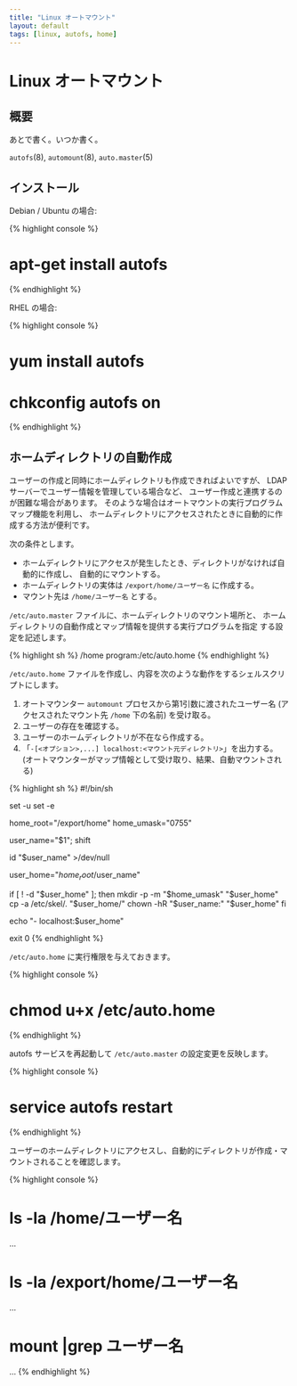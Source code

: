 ```yaml
---
title: "Linux オートマウント"
layout: default
tags: [linux, autofs, home]
---
```

Linux オートマウント
======================================================================

概要
----------------------------------------------------------------------

あとで書く。いつか書く。

`autofs`(8), `automount`(8), `auto.master`(5)

インストール
----------------------------------------------------------------------

Debian / Ubuntu の場合:

{% highlight console %}
# apt-get install autofs
{% endhighlight %}

RHEL の場合:

{% highlight console %}
# yum install autofs
# chkconfig autofs on
{% endhighlight %}

ホームディレクトリの自動作成
----------------------------------------------------------------------

ユーザーの作成と同時にホームディレクトリも作成できればよいですが、
LDAP サーバーでユーザー情報を管理している場合など、
ユーザー作成と連携するのが困難な場合があります。
そのような場合はオートマウントの実行プログラムマップ機能を利用し、
ホームディレクトリにアクセスされたときに自動的に作成する方法が便利です。

次の条件とします。

  * ホームディレクトリにアクセスが発生したとき、ディレクトリがなければ自動的に作成し、
    自動的にマウントする。
  * ホームディレクトリの実体は `/export/home/ユーザー名` に作成する。
  * マウント先は `/home/ユーザー名` とする。

`/etc/auto.master` ファイルに、ホームディレクトリのマウント場所と、
ホームディレクトリの自動作成とマップ情報を提供する実行プログラムを指定
する設定を記述します。

{% highlight sh %}
/home   program:/etc/auto.home
{% endhighlight %}

`/etc/auto.home` ファイルを作成し、内容を次のような動作をするシェルスクリプトにします。

  1. オートマウンター `automount` プロセスから第1引数に渡されたユーザー名
     (アクセスされたマウント先 `/home` 下の名前) を受け取る。
  2. ユーザーの存在を確認する。
  3. ユーザーのホームディレクトリが不在なら作成する。
  4. 「`-[<オプション>,...] localhost:<マウント元ディレクトリ>`」を出力する。
     (オートマウンターがマップ情報として受け取り、結果、自動マウントされる)

{% highlight sh %}
#!/bin/sh

set -u
set -e

home_root="/export/home"
home_umask="0755"

user_name="$1"; shift

id "$user_name" >/dev/null

user_home="$home_root/$user_name"

if [ ! -d "$user_home" ]; then
  mkdir -p -m "$home_umask" "$user_home"
  cp -a /etc/skel/. "$user_home/"
  chown -hR "$user_name:" "$user_home"
fi

echo "- localhost:$user_home"

exit 0
{% endhighlight %}

`/etc/auto.home` に実行権限を与えておきます。

{% highlight console %}
# chmod u+x /etc/auto.home
{% endhighlight %}

autofs サービスを再起動して `/etc/auto.master` の設定変更を反映します。

{% highlight console %}
# service autofs restart
{% endhighlight %}

ユーザーのホームディレクトリにアクセスし、自動的にディレクトリが作成・マウントされることを確認します。

{% highlight console %}
# ls -la /home/ユーザー名
...
# ls -la /export/home/ユーザー名
...
# mount |grep ユーザー名
...
{% endhighlight %}
